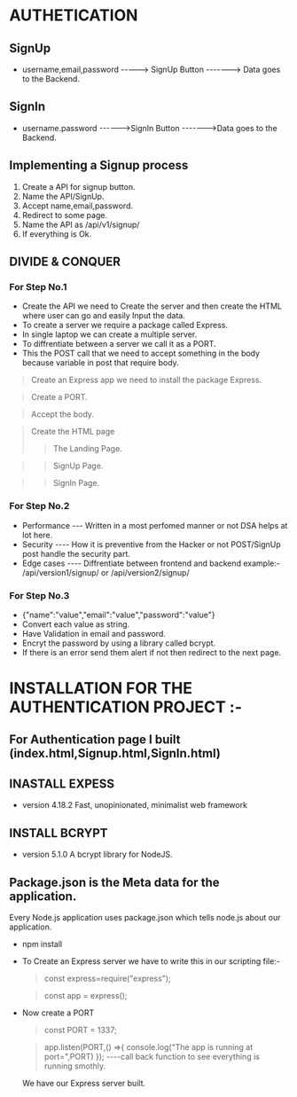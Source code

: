 # AUTHETICATION 

## SignUp      
- username,email,password -----> SignUp Button -------> Data goes to the Backend.

## SignIn
- username.password ------>SignIn Button ------->Data goes to the Backend.

## Implementing a Signup process
1. Create a API for signup button.
2. Name the API/SignUp.
3. Accept name,email,password.
4. Redirect to some page.
5. Name the API as /api/v1/signup/
6. If everything is Ok.

## DIVIDE & CONQUER

### For Step No.1

- Create the API we need to Create the server and then create the HTML where user can go and easily Input the data.
- To create a server we require a package called Express.
- In single laptop we can create a multiple server.
- To diffrentiate between a server we call it as a PORT.
- This the POST call that we need to accept something in the body because variable in post that require body.
> Create an Express app we need to install the package Express.

> Create a PORT.

> Accept the body.

> Create the HTML page
> >The Landing Page.

> >SignUp Page.

> >SignIn Page.

### For Step No.2

- Performance --- Written in a most perfomed manner or not DSA helps at lot here.
- Security ---- How it is preventive from the Hacker or not POST/SignUp post handle the security part.
- Edge cases ---- Diffrentiate between frontend and backend example:- /api/version1/signup/ or /api/version2/signup/

### For Step No.3

 - {"name":"value","email":"value","password":"value"}
 - Convert each value as string.
 - Have Validation in email and password.
 - Encryt the password by using a library called bcrypt.
 - If there is an error send them alert if not then redirect to the next page.

 # INSTALLATION FOR THE AUTHENTICATION PROJECT :-

 ## For Authentication page I built (index.html,Signup.html,SignIn.html)

 ## INASTALL EXPESS 

- version 4.18.2
Fast, unopinionated, minimalist web framework

## INSTALL BCRYPT 

- version 5.1.0
A bcrypt library for NodeJS.

## Package.json is the Meta data for the application.
Every Node.js application uses package.json which tells node.js about our application.

- npm install
- To Create an Express server we have to write this in our scripting file:-
  > const express=require("express");
  
  > const app = express();

- Now create a PORT
  > const PORT = 1337;

  > app.listen(PORT,() =>{
  console.log("The app is running at port=",PORT)
}); ----call back function to see everything is running smothly.

  We have our Express server built.
  
 